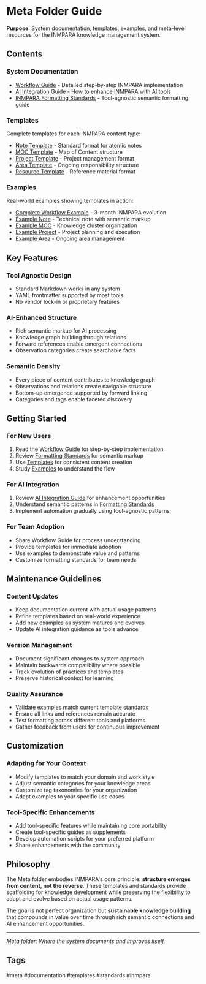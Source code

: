 # Meta Folder Guide

**Purpose**: System documentation, templates, examples, and meta-level resources for the INMPARA knowledge management system.

## Contents

### System Documentation
- [Workflow Guide](workflow-guide.md) - Detailed step-by-step INMPARA implementation
- [AI Integration Guide](ai-integration.md) - How to enhance INMPARA with AI tools
- [INMPARA Formatting Standards](inmpara-formatting-standards.md) - Tool-agnostic semantic formatting guide

### Templates
Complete templates for each INMPARA content type:
- [Note Template](templates/note-template.md) - Standard format for atomic notes
- [MOC Template](templates/moc-template.md) - Map of Content structure  
- [Project Template](templates/project-template.md) - Project management format
- [Area Template](templates/area-template.md) - Ongoing responsibility structure
- [Resource Template](templates/resource-template.md) - Reference material format

### Examples
Real-world examples showing templates in action:
- [Complete Workflow Example](examples/example-workflow.md) - 3-month INMPARA evolution
- [Example Note](examples/example-note.md) - Technical note with semantic markup
- [Example MOC](examples/example-moc.md) - Knowledge cluster organization
- [Example Project](examples/example-project.md) - Project planning and execution
- [Example Area](examples/example-area.md) - Ongoing area management

## Key Features

### Tool Agnostic Design
- Standard Markdown works in any system
- YAML frontmatter supported by most tools
- No vendor lock-in or proprietary features

### AI-Enhanced Structure
- Rich semantic markup for AI processing
- Knowledge graph building through relations
- Forward references enable emergent connections
- Observation categories create searchable facts

### Semantic Density
- Every piece of content contributes to knowledge graph
- Observations and relations create navigable structure
- Bottom-up emergence supported by forward linking
- Categories and tags enable faceted discovery

## Getting Started

### For New Users
1. Read the [Workflow Guide](workflow-guide.md) for step-by-step implementation
2. Review [Formatting Standards](inmpara-formatting-standards.md) for semantic markup
3. Use [Templates](templates/) for consistent content creation
4. Study [Examples](examples/) to understand the flow

### For AI Integration
1. Review [AI Integration Guide](ai-integration.md) for enhancement opportunities
2. Understand semantic patterns in [Formatting Standards](inmpara-formatting-standards.md)
3. Implement automation gradually using tool-agnostic patterns

### For Team Adoption
- Share Workflow Guide for process understanding
- Provide templates for immediate adoption
- Use examples to demonstrate value and patterns
- Customize formatting standards for team needs

## Maintenance Guidelines

### Content Updates
- Keep documentation current with actual usage patterns
- Refine templates based on real-world experience
- Add new examples as system matures and evolves
- Update AI integration guidance as tools advance

### Version Management
- Document significant changes to system approach
- Maintain backwards compatibility where possible
- Track evolution of practices and templates
- Preserve historical context for learning

### Quality Assurance
- Validate examples match current template standards
- Ensure all links and references remain accurate
- Test formatting across different tools and platforms
- Gather feedback from users for continuous improvement

## Customization

### Adapting for Your Context
- Modify templates to match your domain and work style
- Adjust semantic categories for your knowledge areas
- Customize tag taxonomies for your organization
- Adapt examples to your specific use cases

### Tool-Specific Enhancements
- Add tool-specific features while maintaining core portability
- Create tool-specific guides as supplements
- Develop automation scripts for your preferred platform
- Share enhancements with the community

## Philosophy

The Meta folder embodies INMPARA's core principle: **structure emerges from content, not the reverse**. These templates and standards provide scaffolding for knowledge development while preserving the flexibility to adapt and evolve based on actual usage patterns.

The goal is not perfect organization but **sustainable knowledge building** that compounds in value over time through rich semantic connections and AI enhancement opportunities.

---

*Meta folder: Where the system documents and improves itself.*

## Tags
#meta #documentation #templates #standards #inmpara
